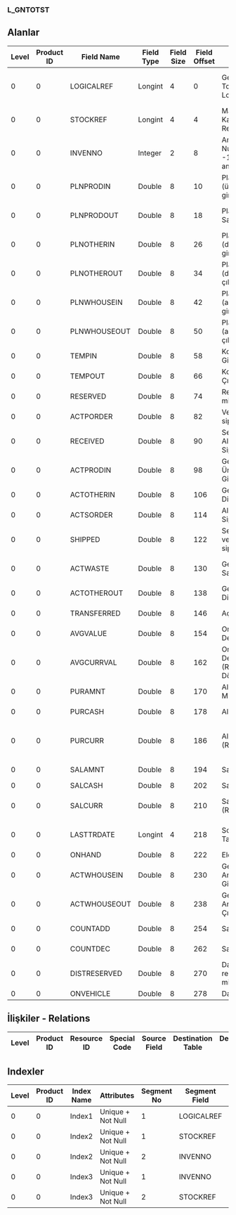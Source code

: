 ### L_GNTOTST

## Alanlar

**Level**|**Product ID**|**Field Name**|**Field Type**|**Field Size**|**Field Offset**|**Türkçe Açıklama**|**Expression**
-----|-----|-----|-----|-----|-----|-----|-----
0|0|LOGICALREF|Longint|4|0|Genel Ambar Toplamları Log. Ref.|General Warehouse Totals Logical Reference
0|0|STOCKREF|Longint|4|4|Malzeme Kartı Referansı|Item Card Reference
0|0|INVENNO|Integer|2|8|Ambar Numarası ( -1 tüm ambarlar)|Warehouse Number ( -1 All Warehouses)
0|0|PLNPRODIN|Double|8|10|Planlama (üretimden girişler)|Planning Inputs From Production
0|0|PLNPRODOUT|Double|8|18|Planlama Sarflar/Fireler|Planning Usages / Scraps
0|0|PLNOTHERIN|Double|8|26|Planlama (diğer girişler)|Planning Other Inputs
0|0|PLNOTHEROUT|Double|8|34|Planlama (diğer çıkışlar)|Planning Other Outputs
0|0|PLNWHOUSEIN|Double|8|42|Planlama (ambardan girişler)|Planning Inputs from Warehouse
0|0|PLNWHOUSEOUT|Double|8|50|Planlama (ambardan çıkışlar)|Planning  Outputs from Warehouse
0|0|TEMPIN|Double|8|58|Konsinye Girişler|Consignments Received
0|0|TEMPOUT|Double|8|66|Konsinye Çıkışlar|Consignments Issued
0|0|RESERVED|Double|8|74|Rezerve miktarı|Reserved Quantity
0|0|ACTPORDER|Double|8|82|Verilen siparişler|Purchase Orders
0|0|RECEIVED|Double|8|90|Sevkedilen Alış Siparişleri|Delivered Purchase Orders
0|0|ACTPRODIN|Double|8|98|Gerçekleşen Üretimden Girişler|Actual Inputs From Production
0|0|ACTOTHERIN|Double|8|106|Gerçekleşen Diğer Girişler|Actual Other Inputs
0|0|ACTSORDER|Double|8|114|Alınan Siparişler|Sales Orders
0|0|SHIPPED|Double|8|122|Sevkedilmiş verilen siparişler|Shipped Sales Orders
0|0|ACTWASTE|Double|8|130|Gerçekleşen Sarf / Fire|Actual Usages / Scraps
0|0|ACTOTHEROUT|Double|8|138|Gerçekleşen Diğer Çıkışlar|Actual Other Outputs
0|0|TRANSFERRED|Double|8|146|Açılış tutarı|Opening Amount
0|0|AVGVALUE|Double|8|154|Ortalama Değer|Avarage Value
0|0|AVGCURRVAL|Double|8|162|Ortalama Değer (Raporlama Dövizi)|Avarage Value (Reporting Currency)
0|0|PURAMNT|Double|8|170|Alımlar Miktarı|Purchase Quantity
0|0|PURCASH|Double|8|178|Alımlar Tutarı|Purchase Amount
0|0|PURCURR|Double|8|186|Alımlar Tutarı (RD)|Purchase Amount (Reporting Currency)
0|0|SALAMNT|Double|8|194|Satış Miktarı|Sales Quantity
0|0|SALCASH|Double|8|202|Satış Tutarı|Sales Amount
0|0|SALCURR|Double|8|210|Satış Tutarı (RD)|Sales Amount (Reporting Currency)
0|0|LASTTRDATE|Longint|4|218|Son Hareket Tarihi|Last Transaction Date
0|0|ONHAND|Double|8|222|Eldekiler|On Hand
0|0|ACTWHOUSEIN|Double|8|230|Gerçekleşen Ambar Girişleri|Actual Inputs from Warehouse
0|0|ACTWHOUSEOUT|Double|8|238|Gerçekleşen Ambar Çıkışları|Actual Outputs from Warehouse
0|0|COUNTADD|Double|8|254|Sayım Fazlası|Cycle Count (+)
0|0|COUNTDEC|Double|8|262|Sayım Eksiği |Cycle Count (-)
0|0|DISTRESERVED|Double|8|270|Dağıtım rezerve miktarı|Reserved Distribution Amount
0|0|ONVEHICLE|Double|8|278|Dağıtımda|In Distribution

## İlişkiler - Relations
**Level**|**Product ID**|**Resource ID**|**Special Code**|**Source Field**|**Destination Table**|**Destination Field**|**Relation Type**|**Extra Condition**
-----|-----|-----|-----|-----|-----|-----|-----|-----

## Indexler
**Level**|**Product ID**|**Index Name**|**Attributes**|**Segment No**|**Segment Field**|**Sense**
-----|-----|-----|-----|-----|-----|-----
0|0|Index1|Unique + Not Null|1|LOGICALREF|Ascending
0|0|Index2|Unique + Not Null|1|STOCKREF|Ascending
0|0|Index2|Unique + Not Null|2|INVENNO|Ascending
0|0|Index3|Unique + Not Null|1|INVENNO|Ascending
0|0|Index3|Unique + Not Null|2|STOCKREF|Ascending
